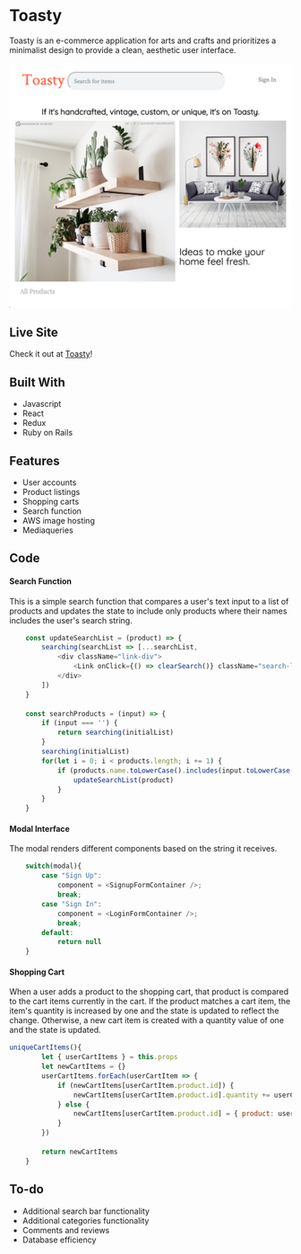 # Toasty

Toasty is an e-commerce application for arts and crafts and prioritizes a minimalist design to provide a clean, aesthetic user interface.

![Toasty Homepage](/resized_home.png)

## Live Site
Check it out at [Toasty](http://toasty-fullstack.herokuapp.com/?#/)!

## Built With 
* Javascript
* React
* Redux
* Ruby on Rails

## Features 
* User accounts
* Product listings
* Shopping carts
* Search function
* AWS image hosting
* Mediaqueries

## Code

#### Search Function
This is a simple search function that compares a user's text input to a list of products and updates the state to include only products where their names includes the user's search string.
```javascript
    const updateSearchList = (product) => {
        searching(searchList => [...searchList, 
            <div className="link-div">
                <Link onClick={() => clearSearch()} className="search-link" to={`/products/${product.id}`}>{showLess(product.name)}</Link>
            </div>
        ])
    }

    const searchProducts = (input) => {
        if (input === '') {
            return searching(initialList)
        }
        searching(initialList)
        for(let i = 0; i < products.length; i += 1) {
            if (products.name.toLowerCase().includes(input.toLowerCase())) {
                updateSearchList(product)
            }
        }
    }
```

#### Modal Interface
The modal renders different components based on the string it receives.

```javascript
    switch(modal){
        case "Sign Up":
            component = <SignupFormContainer />;
            break;
        case "Sign In":
            component = <LoginFormContainer />;
            break;
        default: 
            return null
    }
```

#### Shopping Cart
When a user adds a product to the shopping cart, that product is compared to the cart items currently in the cart. If the product matches a cart item, the item's quantity is increased by one and the state is updated to reflect the change. Otherwise, a new cart item is created with a quantity value of one and the state is updated.
```javascript
uniqueCartItems(){
        let { userCartItems } = this.props
        let newCartItems = {}
        userCartItems.forEach(userCartItem => {
            if (newCartItems[userCartItem.product.id]) {
                newCartItems[userCartItem.product.id].quantity += userCartItem.quantity
            } else {
                newCartItems[userCartItem.product.id] = { product: userCartItem.product, quantity: userCartItem.quantity, deleteableId: userCartItem.id}
            }
        })
        
        return newCartItems
    }
```

## To-do
* Additional search bar functionality
* Additional categories functionality
* Comments and reviews
* Database efficiency
